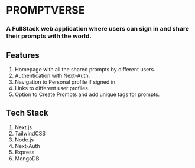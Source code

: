 # PROMPTVERSE
### A FullStack web application where users can sign in and share their prompts with the world.

## Features
1. Homepage with all the shared prompts by different users.
2. Authentication with Next-Auth.
3. Navigation to Personal profile if signed in.
4. Links to different user profiles.
5. Option to Create Prompts and add unique tags for prompts.

## Tech Stack
1. Next.js
2. TailwindCSS
3. Node.js
4. Next-Auth
5. Express
6. MongoDB
